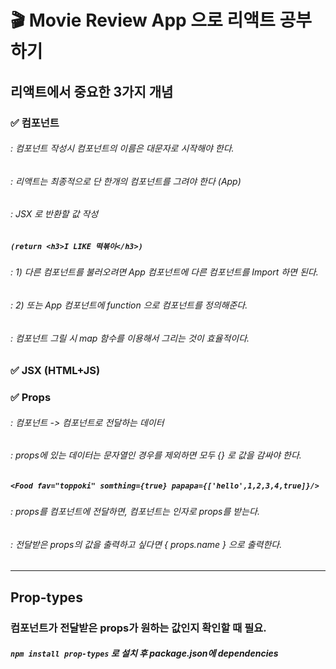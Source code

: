 # 🎬 Movie Review App 으로 리액트 공부하기

## 리액트에서 중요한 3가지 개념

### ✅ 컴포넌트
###### : 컴포넌트 작성시 컴포넌트의 이름은 대문자로 시작해야 한다.
###### : 리액트는 최종적으로 단 한개의 컴포넌트를 그려야 한다 (App)
###### : JSX 로 반환할 값 작성
##### ``` (return <h3>I LIKE 떡볶이</h3>)  ```
###### : 1) 다른 컴포넌트를 불러오려면 App 컴포넌트에 다른 컴포넌트를 Import 하면 된다.
###### : 2) 또는 App 컴포넌트에 function 으로 컴포넌트를 정의해준다.
###### : 컴포넌트 그릴 시 map 함수를 이용해서 그리는 것이 효율적이다.

### ✅ JSX (HTML+JS)

### ✅ Props
###### : 컴포넌트 -> 컴포넌트로 전달하는 데이터
###### : props에 있는 데이터는 문자열인 경우를 제외하면 모두 {} 로 값을 감싸야 한다.
##### ```<Food fav="toppoki" somthing={true} papapa={['hello',1,2,3,4,true]}/> ```
###### : props를 컴포넌트에 전달하면, 컴포넌트는 인자로 props를 받는다.
###### : 전달받은 props의 값을 출력하고 싶다면 { props.name } 으로 출력한다.

---

## Prop-types
### 컴포넌트가 전달받은 props가 원하는 값인지 확인할 때 필요.
##### ``` npm install prop-types ``` 로 설치 후 package.json에 dependencies 

